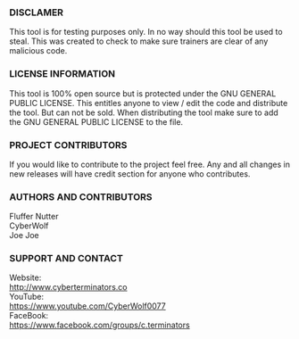 ### DISCLAMER
This tool is for testing purposes only. In no way should this tool be used to steal. This was created to check to make sure trainers are clear of any malicious code.

### LICENSE INFORMATION
This tool is 100% open source but is protected under the GNU GENERAL PUBLIC LICENSE. This entitles anyone to view / edit the code and distribute the tool. But can not be sold. When distributing the tool make sure to add the GNU GENERAL PUBLIC LICENSE to the file.

### PROJECT CONTRIBUTORS
If you would like to contribute to the project feel free. Any and all changes in new releases will have credit section for anyone who contributes.

### AUTHORS AND CONTRIBUTORS
Fluffer Nutter <br>
CyberWolf <br>
Joe Joe

### SUPPORT AND CONTACT
Website: <br> http://www.cyberterminators.co <br>
YouTube: <br> https://www.youtube.com/CyberWolf0077 <br>
FaceBook: <br> https://www.facebook.com/groups/c.terminators
